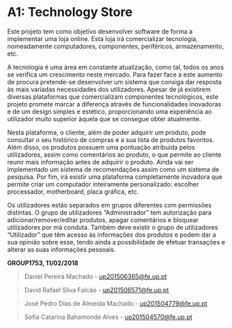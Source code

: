 # A1: Technology Store
 

Este projeto tem como objetivo desenvolver software de forma a implementar uma loja online. Esta loja irá comercializar tecnologia, nomeadamente computadores, componentes, periféricos, armazenamento, etc.

A tecnologia é uma área em constante atualização, como tal, todos os anos se verifica um crescimento neste mercado. Para fazer face a este aumento de procura pretende-se desenvolver um sistema que consiga dar resposta às mais variadas necessidades dos utilizadores. Apesar de já existirem diversas plataformas que comercializam componentes tecnológicos, este projeto promete marcar a diferença através de funcionalidades inovadoras e de um design simples e estético, proporcionando uma experiência ao utilizador muito superior àquela que se consegue obter atualmente.

Nesta plataforma, o cliente, além de poder adquirir um produto, pode consultar o seu histórico de compras e a sua lista de produtos favoritos. Além disso, os produtos possuem uma pontuação atribuída pelos utilizadores, assim como comentários ao produto, o que permite ao cliente reunir mais informação antes de adquirir o produto. Ainda vai ser implementado um sistema de recomendações assim como um sistema de pesquisa. Por fim, irá existir uma plataforma completamente inovadora que permite criar um computador inteiramente personalizado: escolher processador, motherboard, placa gráfica, etc.

Os utilizadores estão separados em grupos diferentes com permissões distintas. O grupo de utilizadores “Administrador” tem autorização para adicionar/remover/editar produtos, apagar comentários e bloquear utilizadores por má conduta. Também deve existir o grupo de utilizadores “Utilizador” que têm acesso às informações dos produtos e podem dar a sua opinião sobre esse, tendo ainda a possibilidade de efetuar transações e alterar as suas informações pessoais.

**GROUP1753, 11/02/2018**

>Daniel Pereira Machado - up201506365@fe.up.pt

>David Rafael Silva Falcão - up201506571@fe.up.pt 

>José Pedro Dias de Almeida Machado - up201504779@fe.up.pt

>Sofia Catarina Bahamonde Alves - up201504570@fe.up.pt

